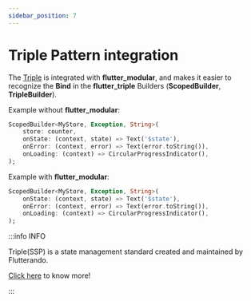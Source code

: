 ```yaml
---
sidebar_position: 7
---
```


# Triple Pattern integration

The [Triple](https://triple.flutterando.com.br/docs/getting-started/using-flutter-triple) is integrated with **flutter_modular**,
and makes it easier to recognize the **Bind** in the **flutter_triple** Builders (**ScopedBuilder**, **TripleBuilder**).

Example without **flutter_modular**:
```dart
ScopedBuilder<MyStore, Exception, String>(
    store: counter,
    onState: (context, state) => Text('$state'),
    onError: (context, error) => Text(error.toString()),
    onLoading: (context) => CircularProgressIndicator(),
);
```
Example with **flutter_modular**:
```dart
ScopedBuilder<MyStore, Exception, String>(
    onState: (context, state) => Text('$state'),
    onError: (context, error) => Text(error.toString()),
    onLoading: (context) => CircularProgressIndicator(),
);
```

:::info INFO

Triple(SSP) is a state management standard created and maintained by Flutterando.

[Click here](https://triple.flutterando.com.br) to know more!

:::
